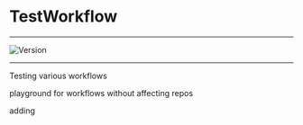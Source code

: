 # TestWorkflow

---

![Version](https://img.shields.io/badge/Version-2.0.22-brightgreen)

---

Testing various workflows

playground for workflows without affecting repos

adding

